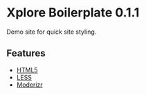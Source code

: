 # Xplore Boilerplate 0.1.1

Demo site for quick site styling.


## Features

* [HTML5](http://www.html5rocks.com/en/)
* [LESS](http://lesscss.org/)
* [Moderizr](http://modernizr.com/)
